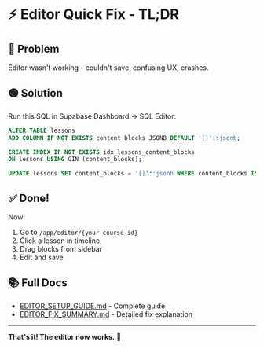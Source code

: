 # ⚡ Editor Quick Fix - TL;DR

## 🔴 Problem
Editor wasn't working - couldn't save, confusing UX, crashes.

## 🟢 Solution
Run this SQL in Supabase Dashboard → SQL Editor:

```sql
ALTER TABLE lessons
ADD COLUMN IF NOT EXISTS content_blocks JSONB DEFAULT '[]'::jsonb;

CREATE INDEX IF NOT EXISTS idx_lessons_content_blocks
ON lessons USING GIN (content_blocks);

UPDATE lessons SET content_blocks = '[]'::jsonb WHERE content_blocks IS NULL;
```

## ✅ Done!

Now:
1. Go to `/app/editor/{your-course-id}`
2. Click a lesson in timeline
3. Drag blocks from sidebar
4. Edit and save

## 📚 Full Docs
- [EDITOR_SETUP_GUIDE.md](EDITOR_SETUP_GUIDE.md) - Complete guide
- [EDITOR_FIX_SUMMARY.md](EDITOR_FIX_SUMMARY.md) - Detailed fix explanation

---
**That's it! The editor now works.** 🎉
